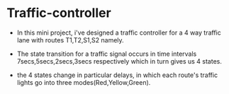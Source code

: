 # Traffic-controller
- In this mini project, i've designed a traffic controller for a 4 way traffic lane with routes T1,T2,S1,S2 namely.

- The state transition for a traffic signal occurs in time intervals 7secs,5secs,2secs,3secs respectively which in turn gives us 4 states.

- the 4 states change in particular delays, in which each route's traffic lights go into three modes(Red,Yellow,Green).
